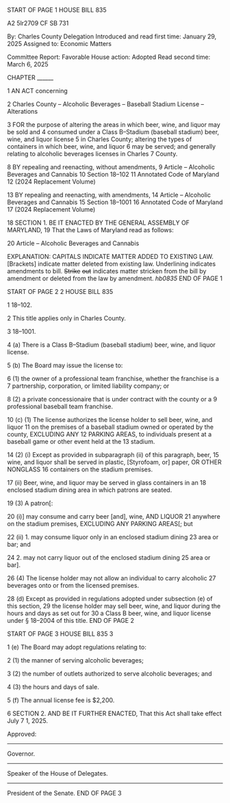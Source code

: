 START OF PAGE 1
HOUSE BILL 835

A2 5lr2709
CF SB 731

By: Charles County Delegation
Introduced and read first time: January 29, 2025
Assigned to: Economic Matters

Committee Report: Favorable
House action: Adopted
Read second time: March 6, 2025

CHAPTER ______

1 AN ACT concerning

2 Charles County – Alcoholic Beverages – Baseball Stadium License – Alterations

3 FOR the purpose of altering the areas in which beer, wine, and liquor may be sold and
4 consumed under a Class B–Stadium (baseball stadium) beer, wine, and liquor license
5 in Charles County; altering the types of containers in which beer, wine, and liquor
6 may be served; and generally relating to alcoholic beverages licenses in Charles
7 County.

8 BY repealing and reenacting, without amendments,
9 Article – Alcoholic Beverages and Cannabis
10 Section 18–102
11 Annotated Code of Maryland
12 (2024 Replacement Volume)

13 BY repealing and reenacting, with amendments,
14 Article – Alcoholic Beverages and Cannabis
15 Section 18–1001
16 Annotated Code of Maryland
17 (2024 Replacement Volume)

18 SECTION 1. BE IT ENACTED BY THE GENERAL ASSEMBLY OF MARYLAND,
19 That the Laws of Maryland read as follows:

20 Article – Alcoholic Beverages and Cannabis

EXPLANATION: CAPITALS INDICATE MATTER ADDED TO EXISTING LAW.
[Brackets] indicate matter deleted from existing law.
Underlining indicates amendments to bill.
~~Strike~~ ~~out~~ indicates matter stricken from the bill by amendment or deleted from the law by
amendment. *hb0835*
END OF PAGE 1

START OF PAGE 2
2 HOUSE BILL 835

1 18–102.

2 This title applies only in Charles County.

3 18–1001.

4 (a) There is a Class B–Stadium (baseball stadium) beer, wine, and liquor license.

5 (b) The Board may issue the license to:

6 (1) the owner of a professional team franchise, whether the franchise is a
7 partnership, corporation, or limited liability company; or

8 (2) a private concessionaire that is under contract with the county or a
9 professional baseball team franchise.

10 (c) (1) The license authorizes the license holder to sell beer, wine, and liquor
11 on the premises of a baseball stadium owned or operated by the county, EXCLUDING ANY
12 PARKING AREAS, to individuals present at a baseball game or other event held at the
13 stadium.

14 (2) (i) Except as provided in subparagraph (ii) of this paragraph, beer,
15 wine, and liquor shall be served in plastic, [Styrofoam, or] paper, OR OTHER NONGLASS
16 containers on the stadium premises.

17 (ii) Beer, wine, and liquor may be served in glass containers in an
18 enclosed stadium dining area in which patrons are seated.

19 (3) A patron[:

20 (i)] may consume and carry beer [and], wine, AND LIQUOR
21 anywhere on the stadium premises, EXCLUDING ANY PARKING AREAS[; but

22 (ii) 1. may consume liquor only in an enclosed stadium dining
23 area or bar; and

24 2. may not carry liquor out of the enclosed stadium dining
25 area or bar].

26 (4) The license holder may not allow an individual to carry alcoholic
27 beverages onto or from the licensed premises.

28 (d) Except as provided in regulations adopted under subsection (e) of this section,
29 the license holder may sell beer, wine, and liquor during the hours and days as set out for
30 a Class B beer, wine, and liquor license under § 18–2004 of this title.
END OF PAGE 2

START OF PAGE 3
HOUSE BILL 835 3

1 (e) The Board may adopt regulations relating to:

2 (1) the manner of serving alcoholic beverages;

3 (2) the number of outlets authorized to serve alcoholic beverages; and

4 (3) the hours and days of sale.

5 (f) The annual license fee is $2,200.

6 SECTION 2. AND BE IT FURTHER ENACTED, That this Act shall take effect July
7 1, 2025.

Approved:

________________________________________________________________________________
Governor.

________________________________________________________________________________
Speaker of the House of Delegates.

________________________________________________________________________________
President of the Senate.
END OF PAGE 3